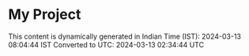 # My Project

This content is dynamically generated in Indian Time (IST): 2024-03-13 08:04:44 IST
Converted to UTC: 2024-03-13 02:34:44 UTC
